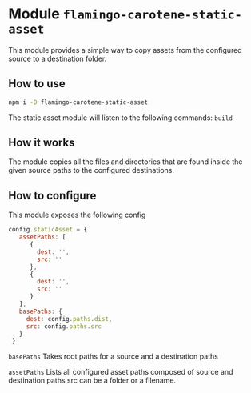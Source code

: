 # Module `flamingo-carotene-static-asset`

This module provides a simple way to copy assets from the configured source to a destination folder.

## How to use

```bash
npm i -D flamingo-carotene-static-asset
```

The static asset module will listen to the following commands: `build`

## How it works

The module copies all the files and directories that are found inside the given source paths to the configured destinations.

## How to configure

This module exposes the following config
```js
config.staticAsset = {
   assetPaths: [
      {
        dest: '',
        src: ''
      },
      {
        dest: '',
        src: ''
      }
   ],
   basePaths: {
     dest: config.paths.dist,
     src: config.paths.src
   }
 }
```

`basePaths` Takes root paths for a source and a destination paths

`assetPaths` Lists all configured asset paths composed of source and destination paths
src can be a folder or a filename.
